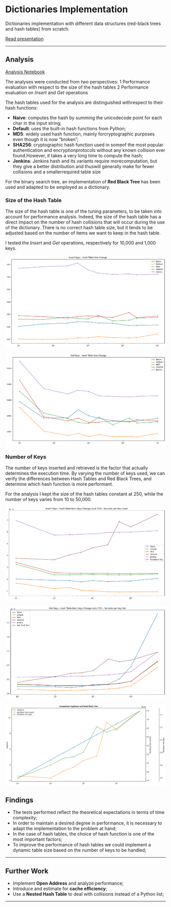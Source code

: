 # Dictionaries Implementation

Dictionaries implementation with different data structures (red-black trees and hash tables) from scratch.

[Read presentation](./Assets/Algorithms_Dictionary_Implementations.pdf)

---


## Analysis

[Analysis Notebook](./analysis.ipynb)

The analyses were conducted from two perspectives: 
 1 Performance evaluation with respect to the size of the hash tables
 2 Performance evaluation on *Insert* and *Get* operations
 
The hash tables used for the analysis are distinguished withrespect to their hash functions:  
 - **Naive**: computes the hash by summing the unicodecode point for each char in the input string;
 - **Default**: uses the built-in hash functions from Python;
 - **MD5**: widely used hash function, mainly forcryptographic purposes even though it is now ”broken”;
 - **SHA256**: cryptographic hash function used in someof the most popular authentication and encryptionprotocols without any known collision ever found.However, it takes a very long time to compute the hash;
 - **Jenkins**: Jenkins hash and its variants require morecomputation, but they give a better distribution and thuswill generally make for fewer collisions and a smallerrequired table size
 
For the binary search tree, an implementation of **Red Black Tree** has been used and adapted to be employed as a dictionary.


### Size of the Hash Table

The size of the hash table is one of the tuning parameters, to be taken into account for performance analysis.  Indeed, the size of the hash table has a direct impact on the number of hash collisions that will occur during the use of the dictionary. There is no correct hash table size, but it tends to be adjusted based on the number of items we want to keep in the hash table. 

I tested the *Insert* and *Get* operations, respectively for 10,000 and 1,000 keys.

![size-insert](./Assets/size-insert.png)


![size-get](./Assets/size-get.png)


### Number of Keys

The number of keys inserted and retrieved is the factor that actually determines the execution time.  By varying the number of keys used, we can verify the differences between Hash Tables and Red Black Trees, and determine which hash function is more performant. 

For the analysis I kept the size of the hash tables constant at 250, while the number of keys varies from 10 to 50,000.

![keys-insert](./Assets/keys-insert.png)

![keys-get](./Assets/keys-get.png)

![log](./Assets/comparison-log-rbt-2.png)



## Findings

 - The tests performed reflect the theoretical expectations in terms of time complexity;
 - In order to maintain a desired degree in performance, it is necessary to adapt the implementation to the problem at hand;
 - In the case of hash tables, the choice of hash function is one of the most important factors;
 - To improve the performance of hash tables we could implement a dynamic table size based on the number of keys to be handled;

---


## Further Work


 - Implement **Open Address** and analyze performance;
 - Introduce and estimate for **cache efficiency**;
 - Use a **Nested Hash Table** to deal with collisions instead of a Python list;
 
---


